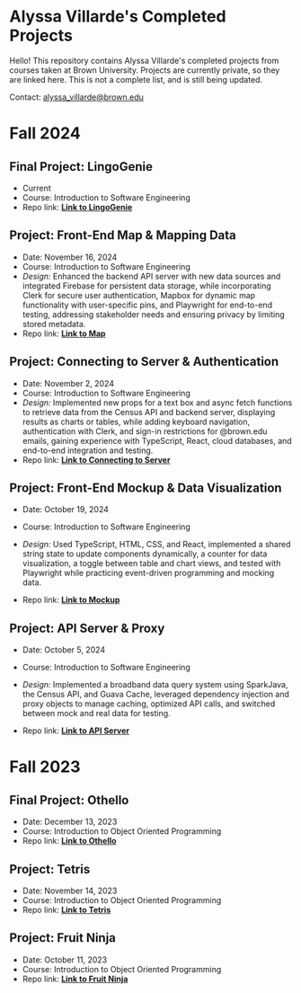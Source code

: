 # Alyssa Villarde's Completed Projects
Hello! This repository contains Alyssa Villarde's completed projects from courses taken at Brown University. Projects are currently private, so they are linked here. This is not a complete list, and is still being updated.

Contact: alyssa_villarde@brown.edu

# Fall 2024
## Final Project: LingoGenie
- Current
- Course: Introduction to Software Engineering
- Repo link: **[Link to LingoGenie](https://github.com/cs0320-f24/term-project-shall21-rmgoldba-avillard-jkuehnis.git)**

## Project: Front-End Map & Mapping Data
- Date: November 16, 2024
- Course: Introduction to Software Engineering
- *Design:* Enhanced the backend API server with new data sources and integrated Firebase for persistent data storage, while incorporating Clerk for secure user authentication, Mapbox for dynamic map functionality with user-specific pins, and Playwright for end-to-end testing, addressing stakeholder needs and ensuring privacy by limiting stored metadata.
- Repo link: **[Link to Map](https://github.com/cs0320-f24/maps-avillard-bmbaye)**

## Project: Connecting to Server & Authentication
- Date: November 2, 2024
- Course: Introduction to Software Engineering
- *Design:* Implemented new props for a text box and async fetch functions to retrieve data from the Census API and backend server, displaying results as charts or tables, while adding keyboard navigation, authentication with Clerk, and sign-in restrictions for @brown.edu emails, gaining experience with TypeScript, React, cloud databases, and end-to-end integration and testing.
- Repo link: **[Link to Connecting to Server](https://github.com/cs0320-f24/repl-avillard-aferna48)**

## Project: Front-End Mockup & Data Visualization
- Date: October 19, 2024
- Course: Introduction to Software Engineering
- *Design:* Used TypeScript, HTML, CSS, and React, implemented a shared string state to update components dynamically, a counter for data visualization, a toggle between table and chart views, and tested with Playwright while practicing event-driven programming and mocking data.

- Repo link: **[Link to Mockup](https://github.com/cs0320-f24/mock-ahuang73-avillard)**

## Project: API Server & Proxy
- Date: October 5, 2024
- Course: Introduction to Software Engineering
- *Design:* Implemented a broadband data query system using SparkJava, the Census API, and Guava Cache, leveraged dependency injection and proxy objects to manage caching, optimized API calls, and switched between mock and real data for testing.

- Repo link: **[Link to API Server](https://github.com/cs0320-f24/server-avillard-shall21)**

# Fall 2023
## Final Project: Othello
- Date: December 13, 2023
- Course: Introduction to Object Oriented Programming
- Repo link: **[Link to Othello](https://github.com/brown-cs15-2023/othello-alyssavillarde.git)**

## Project: Tetris
- Date: November 14, 2023
- Course: Introduction to Object Oriented Programming
- Repo link: **[Link to Tetris](https://github.com/brown-cs15-2023/tetris-alyssavillarde.git)**

## Project: Fruit Ninja
- Date: October 11, 2023
- Course: Introduction to Object Oriented Programming
- Repo link: **[Link to Fruit Ninja](https://github.com/brown-cs15-2023/fruitninja-alyssavillarde.git)**
